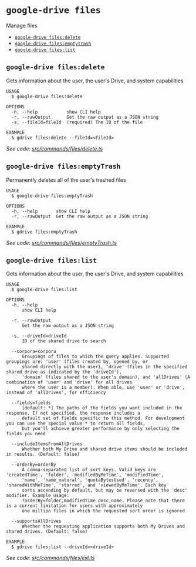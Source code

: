 `google-drive files`
====================

Manage files

* [`google-drive files:delete`](#google-drive-filesdelete)
* [`google-drive files:emptyTrash`](#google-drive-filesemptytrash)
* [`google-drive files:list`](#google-drive-fileslist)

## `google-drive files:delete`

Gets information about the user, the user's Drive, and system capabilities

```
USAGE
  $ google-drive files:delete

OPTIONS
  -h, --help           show CLI help
  -r, --rawOutput      Get the raw output as a JSON string
  -s, --fileId=fileId  (required) The ID of the file

EXAMPLE
  $ gdrive files:delete --fileId=<fileId>
```

_See code: [src/commands/files/delete.ts](https://github.com/quangvinh2080/google-drive-cli/blob/v0.0.1/src/commands/files/delete.ts)_

## `google-drive files:emptyTrash`

Permanently deletes all of the user's trashed files

```
USAGE
  $ google-drive files:emptyTrash

OPTIONS
  -h, --help       show CLI help
  -r, --rawOutput  Get the raw output as a JSON string

EXAMPLE
  $ gdrive files:emptyTrash
```

_See code: [src/commands/files/emptyTrash.ts](https://github.com/quangvinh2080/google-drive-cli/blob/v0.0.1/src/commands/files/emptyTrash.ts)_

## `google-drive files:list`

Gets information about the user, the user's Drive, and system capabilities

```
USAGE
  $ google-drive files:list

OPTIONS
  -h, --help
      show CLI help

  -r, --rawOutput
      Get the raw output as a JSON string

  -s, --driveId=driveId
      ID of the shared drive to search

  --corpora=corpora
      Groupings of files to which the query applies. Supported groupings are: 'user' (files created by, opened by, or 
      shared directly with the user), 'drive' (files in the specified shared drive as indicated by the 'driveId'), 
      'domain' (files shared to the user's domain), and 'allDrives' (A combination of 'user' and 'drive' for all drives 
      where the user is a member). When able, use 'user' or 'drive', instead of 'allDrives', for efficiency

  --fields=fields
      [default: *] The paths of the fields you want included in the response. If not specified, the response includes a 
      default set of fields specific to this method. For development you can use the special value * to return all fields, 
      but you'll achieve greater performance by only selecting the fields you need

  --includeItemsFromAllDrives
      Whether both My Drive and shared drive items should be included in results. (Default: false)

  --orderBy=orderBy
      A comma-separated list of sort keys. Valid keys are 'createdTime', 'folder', 'modifiedByMeTime', 'modifiedTime', 
      'name', 'name_natural', 'quotaBytesUsed', 'recency', 'sharedWithMeTime', 'starred', and 'viewedByMeTime'. Each key 
      sorts ascending by default, but may be reversed with the 'desc' modifier. Example usage: 
      ?orderBy=folder,modifiedTime desc,name. Please note that there is a current limitation for users with approximately 
      one million files in which the requested sort order is ignored

  --supportsAllDrives
      Whether the requesting application supports both My Drives and shared drives. (Default: false)

EXAMPLE
  $ gdrive files:list --driveId=<driveId>
```

_See code: [src/commands/files/list.ts](https://github.com/quangvinh2080/google-drive-cli/blob/v0.0.1/src/commands/files/list.ts)_
